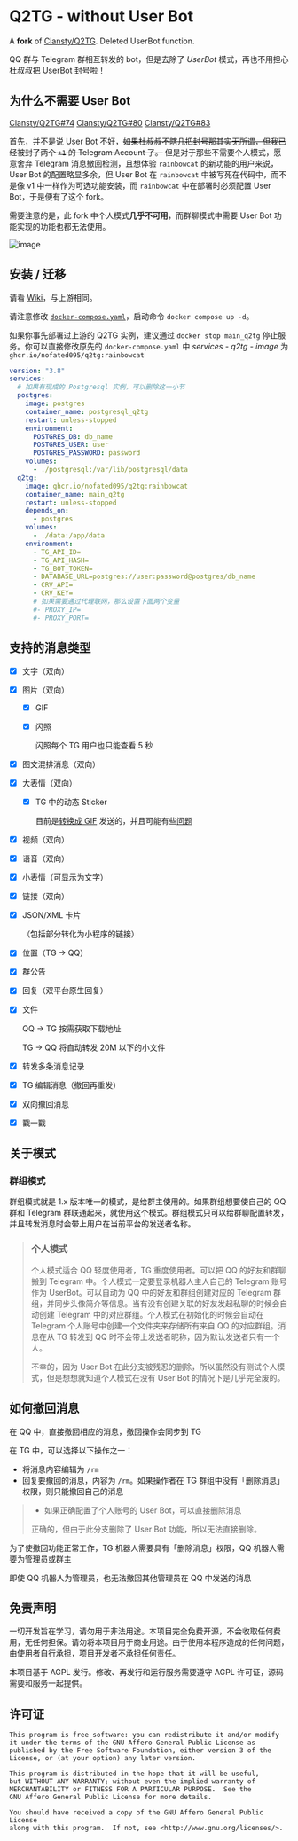 # Q2TG - without User Bot

A **fork** of [Clansty/Q2TG](https://github.com/Clansty/Q2TG). Deleted UserBot function.

QQ 群与 Telegram 群相互转发的 bot，但是去除了 _UserBot_ 模式，再也不用担心杜叔叔把 UserBot 封号啦！

## 为什么不需要 User Bot

[Clansty/Q2TG#74](https://github.com/Clansty/Q2TG/issues/74) [Clansty/Q2TG#80](https://github.com/Clansty/Q2TG/issues/80) [Clansty/Q2TG#83](https://github.com/Clansty/Q2TG/issues/83)

首先，并不是说 User Bot 不好，~~如果杜叔叔不瞎几把封号那其实无所谓，但我已经被封了两个 `+1` 的 Telegram Account 了。~~ 但是对于那些不需要个人模式，愿意舍弃 Telegram 消息撤回检测，且想体验 `rainbowcat` 的新功能的用户来说，User Bot 的配置略显多余，但 User Bot 在 `rainbowcat` 中被写死在代码中，而不是像 v1 中一样作为可选功能安装，而 `rainbowcat` 中在部署时必须配置 User Bot，于是便有了这个 fork。

需要注意的是，此 fork 中个人模式**几乎不可用**，而群聊模式中需要 User Bot 功能实现的功能也都无法使用。

![image](https://user-images.githubusercontent.com/49985975/213389640-350764fc-8932-4db3-bd83-f4c80df34912.png)

## 安装 / 迁移

请看 [Wiki](https://github.com/Clansty/Q2TG/wiki/%E5%AE%89%E8%A3%85%E9%83%A8%E7%BD%B2)，与上游相同。

请注意修改 [`docker-compose.yaml`](https://raw.githubusercontent.com/Nofated095/Q2TG/rainbowcat/docker-compose.yaml)，启动命令 `docker compose up -d`。

如果你事先部署过上游的 Q2TG 实例，建议通过 `docker stop main_q2tg` 停止服务。你可以直接修改原先的 `docker-compose.yaml` 中 _services - q2tg - image_ 为 `ghcr.io/nofated095/q2tg:rainbowcat`

```yaml
version: "3.8"
services:
  # 如果有现成的 Postgresql 实例，可以删除这一小节
  postgres:
    image: postgres
    container_name: postgresql_q2tg
    restart: unless-stopped
    environment:
      POSTGRES_DB: db_name
      POSTGRES_USER: user
      POSTGRES_PASSWORD: password
    volumes:
      - ./postgresql:/var/lib/postgresql/data
  q2tg:
    image: ghcr.io/nofated095/q2tg:rainbowcat
    container_name: main_q2tg
    restart: unless-stopped
    depends_on:
      - postgres
    volumes:
      - ./data:/app/data
    environment:
      - TG_API_ID=
      - TG_API_HASH=
      - TG_BOT_TOKEN=
      - DATABASE_URL=postgres://user:password@postgres/db_name
      - CRV_API=
      - CRV_KEY=
      # 如果需要通过代理联网，那么设置下面两个变量
      #- PROXY_IP=
      #- PROXY_PORT=
```

## 支持的消息类型

- [x] 文字（双向）
- [x] 图片（双向）
  - [x] GIF
  - [x] 闪照

    闪照每个 TG 用户也只能查看 5 秒
- [x] 图文混排消息（双向）
- [x] 大表情（双向）
  - [x] TG 中的动态 Sticker

    目前是[转换成 GIF](https://github.com/ed-asriyan/tgs-to-gif) 发送的，并且可能有些[问题](https://github.com/ed-asriyan/tgs-to-gif/issues/13#issuecomment-633244547)
- [x] 视频（双向）
- [x] 语音（双向）
- [x] 小表情（可显示为文字）
- [x] 链接（双向）
- [x] JSON/XML 卡片

  （包括部分转化为小程序的链接）
- [x] 位置（TG -> QQ）
- [x] 群公告
- [x] 回复（双平台原生回复）
- [x] 文件

  QQ -> TG 按需获取下载地址

  TG -> QQ 将自动转发 20M 以下的小文件
- [x] 转发多条消息记录
- [x] TG 编辑消息（撤回再重发）
- [x] 双向撤回消息
- [x] 戳一戳

## 关于模式

### 群组模式

群组模式就是 1.x 版本唯一的模式，是给群主使用的。如果群组想要使自己的 QQ 群和 Telegram 群联通起来，就使用这个模式。群组模式只可以给群聊配置转发，并且转发消息时会带上用户在当前平台的发送者名称。

>### 个人模式
>
>个人模式适合 QQ 轻度使用者，TG 重度使用者。可以把 QQ 的好友和群聊搬到 Telegram 中。个人模式一定要登录机器人主人自己的 Telegram 账号作为 UserBot。可以自动为 QQ 中的好友和群组创建对应的 Telegram 群组，并同步头像简介等信息。当有没有创建关联的好友发起私聊的时候会自动创建 Telegram 中的对应群组。个人模式在初始化的时候会自动在 Telegram 个人账号中创建一个文件夹来存储所有来自 QQ 的对应群组。消息在从 TG 转发到 QQ 时不会带上发送者昵称，因为默认发送者只有一个人。
>
>不幸的，因为 User Bot 在此分支被残忍的删除，所以虽然没有测试个人模式，但是想想就知道个人模式在没有 User Bot 的情况下是几乎完全废的。

## 如何撤回消息

在 QQ 中，直接撤回相应的消息，撤回操作会同步到 TG

在 TG 中，可以选择以下操作之一：

- 将消息内容编辑为 `/rm`
- 回复要撤回的消息，内容为 `/rm`。如果操作者在 TG 群组中没有「删除消息」权限，则只能撤回自己的消息
>- 如果正确配置了个人账号的 User Bot，可以直接删除消息
>
>正确的，但由于此分支删除了 User Bot 功能，所以无法直接删除。

为了使撤回功能正常工作，TG 机器人需要具有「删除消息」权限，QQ 机器人需要为管理员或群主

即使 QQ 机器人为管理员，也无法撤回其他管理员在 QQ 中发送的消息

## 免责声明

一切开发旨在学习，请勿用于非法用途。本项目完全免费开源，不会收取任何费用，无任何担保。请勿将本项目用于商业用途。由于使用本程序造成的任何问题，由使用者自行承担，项目开发者不承担任何责任。

本项目基于 AGPL 发行。修改、再发行和运行服务需要遵守 AGPL 许可证，源码需要和服务一起提供。

## 许可证

```
This program is free software: you can redistribute it and/or modify
it under the terms of the GNU Affero General Public License as
published by the Free Software Foundation, either version 3 of the
License, or (at your option) any later version.

This program is distributed in the hope that it will be useful,
but WITHOUT ANY WARRANTY; without even the implied warranty of
MERCHANTABILITY or FITNESS FOR A PARTICULAR PURPOSE.  See the
GNU Affero General Public License for more details.

You should have received a copy of the GNU Affero General Public License
along with this program.  If not, see <http://www.gnu.org/licenses/>.
```
